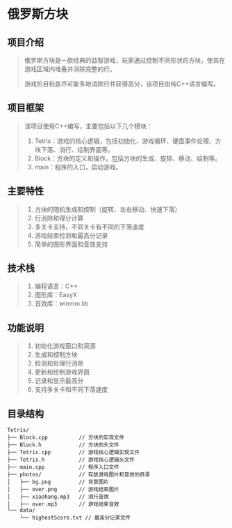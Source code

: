 # 俄罗斯方块
## 项目介绍
> 俄罗斯方块是一款经典的益智游戏，玩家通过控制不同形状的方块，使其在游戏区域内堆叠并消除完整的行。
>
> 游戏的目标是尽可能多地消除行并获得高分，该项目由纯C++语言编写。
## 项目框架
> 该项目使用C++编写，主要包括以下几个模块：
> 1. Tetris：游戏的核心逻辑，包括初始化、游戏循环、键盘事件处理、方块下落、消行、绘制界面等。
> 2. Block：方块的定义和操作，包括方块的生成、旋转、移动、绘制等。
> 3. main：程序的入口，启动游戏。
## 主要特性
> 1. 方块的随机生成和控制（旋转、左右移动、快速下落）
> 2. 行消除和得分计算
> 3. 多关卡支持，不同关卡有不同的下落速度
> 4. 游戏结束检测和最高分记录
> 5. 简单的图形界面和音效支持
## 技术栈
> 1. 编程语言：C++
> 2. 图形库：EasyX
> 3. 音效库：winmm.lib
## 功能说明
> 1. 初始化游戏窗口和资源
> 2. 生成和控制方块
> 3. 检测和处理行消除
> 4. 更新和绘制游戏界面
> 5. 记录和显示最高分
> 6. 支持多关卡和不同下落速度
## 目录结构
```
Tetris/
├── Block.cpp          // 方块的实现文件
├── Block.h            // 方块的头文件
├── Tetris.cpp         // 游戏核心逻辑实现文件
├── Tetris.h           // 游戏核心逻辑头文件
├── main.cpp           // 程序入口文件
├── photos/            // 存放游戏图片和音效的目录
│   ├── bg.png         // 背景图片
│   ├── over.png       // 游戏结束图片
│   ├── xiaohang.mp3   // 消行音效
│   ├── over.mp3       // 游戏结束音效
└── data/
    └── highestScore.txt // 最高分记录文件
```
